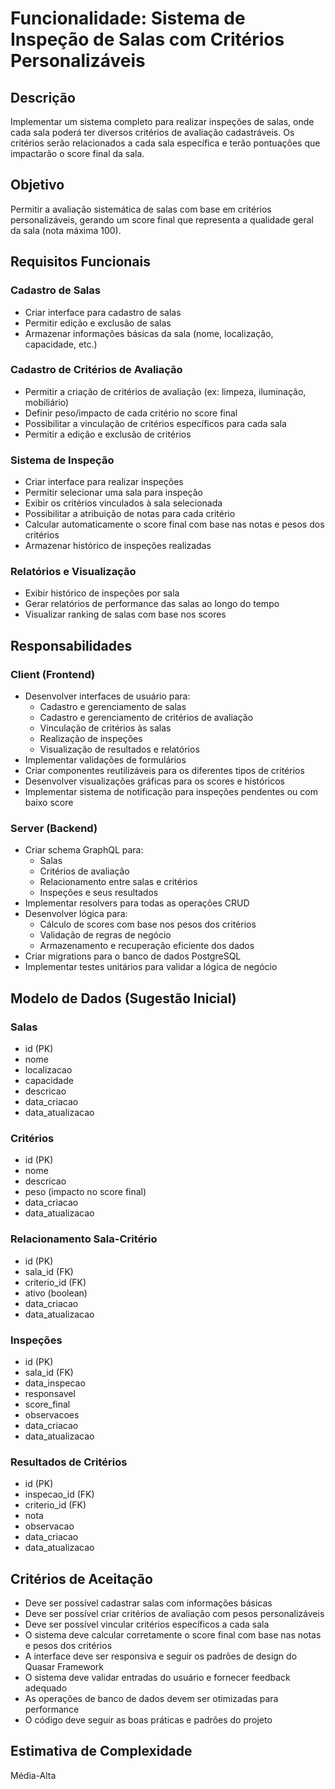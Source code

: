 # Funcionalidade: Sistema de Inspeção de Salas com Critérios Personalizáveis

## Descrição
Implementar um sistema completo para realizar inspeções de salas, onde cada sala poderá ter diversos critérios de avaliação cadastráveis. Os critérios serão relacionados a cada sala específica e terão pontuações que impactarão o score final da sala.

## Objetivo
Permitir a avaliação sistemática de salas com base em critérios personalizáveis, gerando um score final que representa a qualidade geral da sala (nota máxima 100).

## Requisitos Funcionais

### Cadastro de Salas
- Criar interface para cadastro de salas
- Permitir edição e exclusão de salas
- Armazenar informações básicas da sala (nome, localização, capacidade, etc.)

### Cadastro de Critérios de Avaliação
- Permitir a criação de critérios de avaliação (ex: limpeza, iluminação, mobiliário)
- Definir peso/impacto de cada critério no score final
- Possibilitar a vinculação de critérios específicos para cada sala
- Permitir a edição e exclusão de critérios

### Sistema de Inspeção
- Criar interface para realizar inspeções
- Permitir selecionar uma sala para inspeção
- Exibir os critérios vinculados à sala selecionada
- Possibilitar a atribuição de notas para cada critério
- Calcular automaticamente o score final com base nas notas e pesos dos critérios
- Armazenar histórico de inspeções realizadas

### Relatórios e Visualização
- Exibir histórico de inspeções por sala
- Gerar relatórios de performance das salas ao longo do tempo
- Visualizar ranking de salas com base nos scores

## Responsabilidades

### Client (Frontend)
- Desenvolver interfaces de usuário para:
  - Cadastro e gerenciamento de salas
  - Cadastro e gerenciamento de critérios de avaliação
  - Vinculação de critérios às salas
  - Realização de inspeções
  - Visualização de resultados e relatórios
- Implementar validações de formulários
- Criar componentes reutilizáveis para os diferentes tipos de critérios
- Desenvolver visualizações gráficas para os scores e históricos
- Implementar sistema de notificação para inspeções pendentes ou com baixo score

### Server (Backend)
- Criar schema GraphQL para:
  - Salas
  - Critérios de avaliação
  - Relacionamento entre salas e critérios
  - Inspeções e seus resultados
- Implementar resolvers para todas as operações CRUD
- Desenvolver lógica para:
  - Cálculo de scores com base nos pesos dos critérios
  - Validação de regras de negócio
  - Armazenamento e recuperação eficiente dos dados
- Criar migrations para o banco de dados PostgreSQL
- Implementar testes unitários para validar a lógica de negócio

## Modelo de Dados (Sugestão Inicial)

### Salas
- id (PK)
- nome
- localizacao
- capacidade
- descricao
- data_criacao
- data_atualizacao

### Critérios
- id (PK)
- nome
- descricao
- peso (impacto no score final)
- data_criacao
- data_atualizacao

### Relacionamento Sala-Critério
- id (PK)
- sala_id (FK)
- criterio_id (FK)
- ativo (boolean)
- data_criacao
- data_atualizacao

### Inspeções
- id (PK)
- sala_id (FK)
- data_inspecao
- responsavel
- score_final
- observacoes
- data_criacao
- data_atualizacao

### Resultados de Critérios
- id (PK)
- inspecao_id (FK)
- criterio_id (FK)
- nota
- observacao
- data_criacao
- data_atualizacao

## Critérios de Aceitação
- Deve ser possível cadastrar salas com informações básicas
- Deve ser possível criar critérios de avaliação com pesos personalizáveis
- Deve ser possível vincular critérios específicos a cada sala
- O sistema deve calcular corretamente o score final com base nas notas e pesos dos critérios
- A interface deve ser responsiva e seguir os padrões de design do Quasar Framework
- O sistema deve validar entradas do usuário e fornecer feedback adequado
- As operações de banco de dados devem ser otimizadas para performance
- O código deve seguir as boas práticas e padrões do projeto

## Estimativa de Complexidade
Média-Alta
